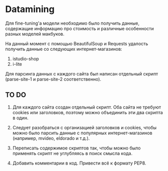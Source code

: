 # Datamining

Для fine-tuning'а модели необходимо было получить данные, содержащие информацию
про стоимость и различные особенности разных моделей макбуков.

На данный момент с помощью BeautifulSoup и Requests удалость получить данные со
следующих интернет-магазинов:

1. istudio-shop
2. i-lite

Для парсинга данных с каждого сайта был написан отдельный скрипт (parse-site-1 и
parse-site-2 соответственно).

## TO DO

1. Для каждого сайта создан отдельный скрипт. Оба сайта не требуют cookies или
   заголовков, поэтому можно объединить эти два скрипта в один.

2. Следует разобраться с организацией заголовков и cookies, чтобы можно было
   парсить данные с популярных интернет-магазинов (например, mvideo, eldorado и
   т.д.).

3. Переписать содержимое скриптов так, чтобы можно было применять скрипт не
   углубляясь в поиск смысла кода.

4. Добавить комментарии в код. Привести всё к формату PEP8.